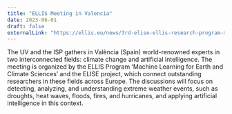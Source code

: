 ```yaml
---
title: "ELLIS Meeting in Valencia"
date: 2023-06-01
draft: false
externalLink: "https://ellis.eu/news/3rd-elise-ellis-research-program-meeting-on-machine-learning-for-earth-and-climate-sciences-starts-in-valencia-today"
---
```


The UV and the ISP gathers in València (Spain) world-renowned experts in two interconnected fields: climate change and artificial intelligence. The meeting is organized by the ELLIS Program ‘Machine Learning for Earth and Climate Sciences’ and the ELISE project, which connect outstanding researchers in these fields across Europe. The discussions will focus on detecting, analyzing, and understanding extreme weather events, such as droughts, heat waves, floods, fires, and hurricanes, and applying artificial intelligence in this context.
